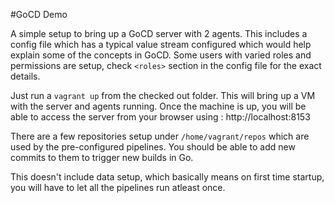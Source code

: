 #GoCD Demo

A simple setup to bring up a GoCD server with 2 agents. 
This includes a config file which has a typical value stream configured which would help explain some of the concepts in GoCD.
Some users with varied roles and permissions are setup, check `<roles>` section in the config file for the exact details.

Just run a `vagrant up` from the checked out folder. This will bring up a VM with the server and agents running. Once the machine is up, you will be able to access the server from your browser using : http://localhost:8153

There are a few repositories setup under `/home/vagrant/repos` which are used by the pre-configured pipelines. You should be able to add new commits to them to trigger new builds in Go. 

This doesn't include data setup, which basically means on first time startup, you will have to let all the pipelines run atleast once.
